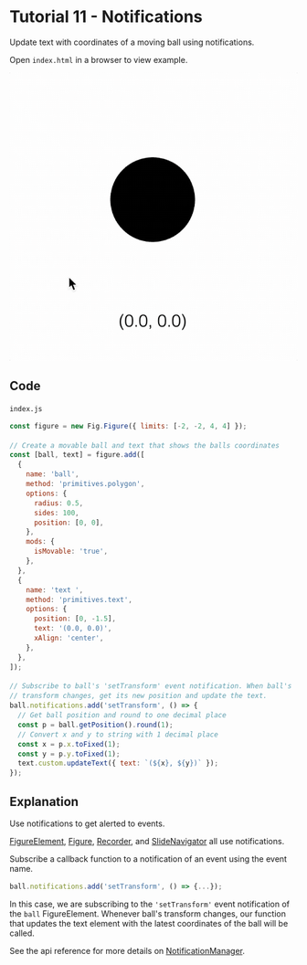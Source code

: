 # Tutorial 11 - Notifications

Update text with coordinates of a moving ball using notifications.

Open `index.html` in a browser to view example.

![](example.gif)

## Code
`index.js`
```js
const figure = new Fig.Figure({ limits: [-2, -2, 4, 4] });

// Create a movable ball and text that shows the balls coordinates
const [ball, text] = figure.add([
  {
    name: 'ball',
    method: 'primitives.polygon',
    options: {
      radius: 0.5,
      sides: 100,
      position: [0, 0],
    },
    mods: {
      isMovable: 'true',
    },
  },
  {
    name: 'text ',
    method: 'primitives.text',
    options: {
      position: [0, -1.5],
      text: '(0.0, 0.0)',
      xAlign: 'center',
    },
  },
]);

// Subscribe to ball's 'setTransform' event notification. When ball's
// transform changes, get its new position and update the text.
ball.notifications.add('setTransform', () => {
  // Get ball position and round to one decimal place
  const p = ball.getPosition().round(1);
  // Convert x and y to string with 1 decimal place
  const x = p.x.toFixed(1);
  const y = p.y.toFixed(1);
  text.custom.updateText({ text: `(${x}, ${y})` });
});
```

## Explanation

Use notifications to get alerted to events.

[FigureElement](https://airladon.github.io/FigureOne/api/#figureelement), [Figure](https://airladon.github.io/FigureOne/api/#figure), [Recorder](https://airladon.github.io/FigureOne/api/#recorder), and [SlideNavigator](https://airladon.github.io/FigureOne/api/#slidenavigator) all use notifications.

Subscribe a callback function to a notification of an event using the event name.

```js
ball.notifications.add('setTransform', () => {...});
```

In this case, we are subscribing to the `'setTransform'` event notification of the `ball` FigureElement. Whenever ball's transform changes, our function that updates the text element with the latest coordinates of the ball will be called.

See the api reference for more details on [NotificationManager](https://airladon.github.io/FigureOne/api/#subscriptionmanager).
